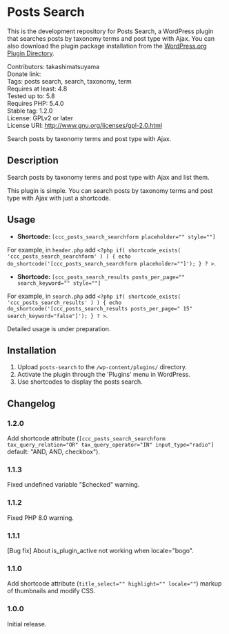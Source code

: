 # Posts Search

This is the development repository for Posts Search, a WordPress plugin that searches posts by taxonomy terms and post type with Ajax. You can also download the plugin package installation from the [WordPress.org Plugin Directory](https://wordpress.org/plugins/posts-search/).

Contributors: takashimatsuyama  
Donate link:  
Tags: posts search, search, taxonomy, term  
Requires at least: 4.8  
Tested up to: 5.8  
Requires PHP: 5.4.0  
Stable tag: 1.2.0  
License: GPLv2 or later  
License URI: http://www.gnu.org/licenses/gpl-2.0.html  

Search posts by taxonomy terms and post type with Ajax.

## Description

Search posts by taxonomy terms and post type with Ajax and list them.

This plugin is simple. You can search posts by taxonomy terms and post type with Ajax with just a shortcode.

##  Usage

* **Shortcode:** `[ccc_posts_search_searchform placeholder="" style=""]`

For example, in `header.php` add `<?php if( shortcode_exists( 'ccc_posts_search_searchform' ) ) { echo do_shortcode('[ccc_posts_search_searchform placeholder=""]'); } ? >`.

* **Shortcode:** `[ccc_posts_search_results posts_per_page="" search_keyword="" style=""]`

For example, in `search.php` add `<?php if( shortcode_exists( 'ccc_posts_search_results' ) ) { echo do_shortcode('[ccc_posts_search_results posts_per_page=" 15" search_keyword="false"]'); } ? >`.

Detailed usage is under preparation.

## Installation

1. Upload `posts-search` to the `/wp-content/plugins/` directory.
2. Activate the plugin through the 'Plugins' menu in WordPress.
3. Use shortcodes to display the posts search.

## Changelog

### 1.2.0
Add shortcode attribute (`[ccc_posts_search_searchform tax_query_relation="OR" tax_query_operator="IN" input_type="radio"]` default: "AND, AND, checkbox").

### 1.1.3
Fixed undefined variable "$checked" warning.

### 1.1.2
Fixed PHP 8.0 warning.

### 1.1.1
[Bug fix] About is_plugin_active not working when locale="bogo".

### 1.1.0
Add shortcode attribute (`title_select="" highlight="" locale=""`) markup of thumbnails and modify CSS.

### 1.0.0
Initial release.